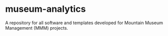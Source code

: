 # museum-analytics
A repository for all software and templates developed for Mountain Museum Management (MMM) projects.

